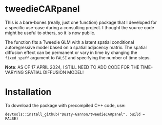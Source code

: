 # tweedieCARpanel

This is a bare-bones (really, just one function) package that I developed for a specific use-case during a consulting project. I thought the source code might be useful to others, so it is now public.

The function fits a Tweedie GLM with a latent spatial conditional autoregressive model based on a spatial adjacency matrix. The spatial diffusion effect can be permanent or vary in time by changing the `fixed_speff` argument to `FALSE` and specifying the number of time steps.

**Note**: AS OF 17 APRIL 2024, I STILL NEED TO ADD CODE FOR THE TIME-VARYING SPATIAL DIFFUSION MODEL!

# Installation

To download the package with precompiled C++ code, use:

`devtools::install_github("Dusty-Gannon/tweedieCARpanel", build = FALSE)`

